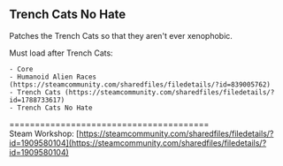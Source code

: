 Trench Cats No Hate
---

Patches the Trench Cats so that they aren't ever xenophobic.

Must load after Trench Cats:
```
- Core
- Humanoid Alien Races (https://steamcommunity.com/sharedfiles/filedetails/?id=839005762)
- Trench Cats (https://steamcommunity.com/sharedfiles/filedetails/?id=1788733617)
- Trench Cats No Hate
```

=======================================   
Steam Workshop: [https://steamcommunity.com/sharedfiles/filedetails/?id=1909580104](https://steamcommunity.com/sharedfiles/filedetails/?id=1909580104)
